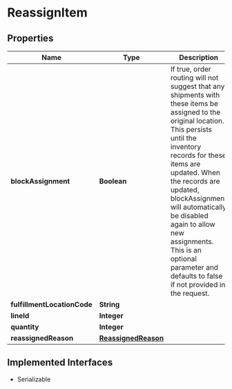 

# ReassignItem


## Properties

| Name | Type | Description | Notes |
|------------ | ------------- | ------------- | -------------|
|**blockAssignment** | **Boolean** | If true, order routing will not suggest that any shipments with these items be assigned to the original location. This persists until the inventory records for these items are updated. When the records are updated, blockAssignment will automatically be disabled again to allow new assignments. This is an optional parameter and defaults to false if not provided in the request. |  [optional] |
|**fulfillmentLocationCode** | **String** |  |  [optional] |
|**lineId** | **Integer** |  |  |
|**quantity** | **Integer** |  |  |
|**reassignedReason** | [**ReassignedReason**](ReassignedReason.md) |  |  [optional] |


## Implemented Interfaces

* Serializable


